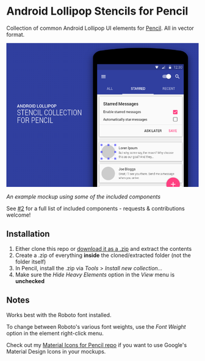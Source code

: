 # Android Lollipop Stencils for Pencil

Collection of common Android Lollipop UI elements for [Pencil](https://github.com/prikhi/pencil). All in vector format.

![Example mockup made with the collection](/misc/preview.png)

_An example mockup using some of the included components_

See [#2](/../../issues/2) for a full list of included components - requests & contributions welcome!

## Installation
1. Either clone this repo or [download it as a .zip](https://github.com/nathanielw/Andriod-Lollipop-Pencil-Stencils/archive/master.zip) and extract the contents
2. Create a .zip of everything **inside** the cloned/extracted folder (not the folder itself)
3. In Pencil, install the .zip via _Tools_ > _Install new collection..._
4. Make sure the _Hide Heavy Elements_ option in the _View_ menu is **unchecked**

## Notes
Works best with the Roboto font installed.

To change between Roboto's various font weights, use the _Font Weight_ option in the element right-click menu.

Check out my [Material Icons for Pencil repo](https://github.com/nathanielw/Material-Icons-for-Pencil) if you want to use Google's Material Design Icons in your mockups.

